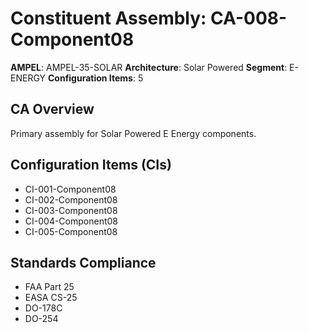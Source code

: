 # Constituent Assembly: CA-008-Component08

**AMPEL**: AMPEL-35-SOLAR
**Architecture**: Solar Powered
**Segment**: E-ENERGY
**Configuration Items**: 5

## CA Overview
Primary assembly for Solar Powered E Energy components.

## Configuration Items (CIs)
- CI-001-Component08
- CI-002-Component08
- CI-003-Component08
- CI-004-Component08
- CI-005-Component08

## Standards Compliance
- FAA Part 25
- EASA CS-25
- DO-178C
- DO-254

